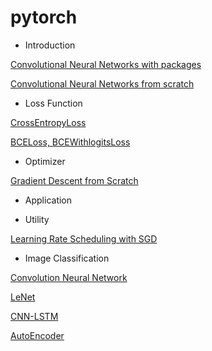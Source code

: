 # pytorch

- Introduction 

[Convolutional Neural Networks with packages](https://github.com/ceo21ckim/PyTorch/blob/main/01.Introduction/Convolutional_Neural_Networks.ipynb)

[Convolutional Neural Networks from scratch](https://github.com/ceo21ckim/PyTorch/blob/main/01.Introduction/Convolutional_Neural_Networks_from_scratch.ipynb)

- Loss Function

[CrossEntropyLoss](https://github.com/ceo21ckim/PyTorch/blob/main/01.Introduction/CrossEntropyLoss.ipynb)

[BCELoss, BCEWithlogitsLoss](https://github.com/ceo21ckim/PyTorch/blob/main/01.Introduction/BCELoss%2C%20BCEWithlogitsLoss.ipynb)

- Optimizer

[Gradient Descent from Scratch](https://github.com/ceo21ckim/PyTorch/blob/main/01.Introduction/Gradient_Descent.ipynb)

- Application

- Utility

[Learning Rate Scheduling with SGD](https://github.com/ceo21ckim/PyTorch/blob/main/02.Application/00.Utils/Learning_Rate_Scheduling.ipynb)

- Image Classification

[Convolution Neural Network](https://github.com/ceo21ckim/PyTorch/blob/main/02.Application/01.Image_Classification/Convolution_Neural_Network.ipynb)

[LeNet](https://github.com/ceo21ckim/PyTorch/blob/main/02.Application/01.Image_Classification/LeNet.ipynb)

[CNN-LSTM](https://github.com/ceo21ckim/PyTorch/blob/main/02.Application/01.Image_Classification/CNN_LSTM.ipynb)

[AutoEncoder](https://github.com/ceo21ckim/PyTorch/blob/main/02.Application/01.Image_Classification/AutoEncoder.ipynb)
